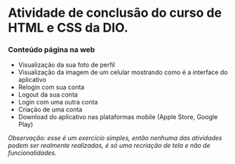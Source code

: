 # Atividade de conclusão do curso de HTML e CSS da DIO.

### Conteúdo página na web

- Visualização da sua foto de perfil
- Visualização da imagem de um celular mostrando como é a interface do aplicativo
- Relogin com sua conta
- Logout da sua conta
- Login com uma outra conta
- Criação de uma conta 
- Download do aplicativo nas plataformas mobile (Apple Store, Google Play)

_Observação: esse é um exercício simples, então nenhuma das atividades podem ser realmente realizadas, é só uma recriação de tela e não de funcionalidades._ 